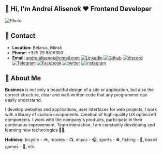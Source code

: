 ## 👋 Hi, I'm Andrei Alisenok ❤️ Frontend Developer
![Photo](https://avatars.githubusercontent.com/u/29913648?s=100)

## 🔗 Contact
- **Location:** Belarus, Minsk
- **Phone:** +375 29 8516300
- **Email:** andreialisenok@gmail.com
[![Linkedin](https://img.shields.io/badge/Linkedin-fff?style=for-the-badge&logo=Linkedin&logoColor=0A66C2)](https://www.linkedin.com/in/andreialisenok/)
[![Github](https://img.shields.io/badge/Github-fff?style=for-the-badge&logo=Github&logoColor=181717)](https://github.com/andreialisenok)
[![discord](https://img.shields.io/badge/discord-fff?style=for-the-badge&logo=discord&logoColor=5865F2)](https://discordapp.com/users/9270)
[![Telegram](https://img.shields.io/badge/Telegram-fff?style=for-the-badge&logo=Telegram&logoColor=26A5E4)](https://t.me/andreialisenok)
[![Facebook](https://img.shields.io/badge/Facebook-fff?style=for-the-badge&logo=Facebook&logoColor=1877F2)](https://www.facebook.com/andreialisenok)
[![twitter](https://img.shields.io/badge/twitter-fff?style=for-the-badge&logo=twitter&logoColor=1DA1F2)](https://twitter.com/andreialisenok)
[![instagram](https://img.shields.io/badge/instagram-fff?style=for-the-badge&logo=instagram&logoColor=E4405F)](https://www.instagram.com/andreialisenok/)

## 🚀 About Me
**Business** is not only a beautiful design of a site or application, but also the correct structure, clear and well-written code that any programmer can easily understand.

I develop websites and applications, user interfaces for web projects, I work with a library of custom components. Creation of high-quality UX optimized components. I work with the company's products, participate in their continuous improvement.
Team interaction. I am constantly developing and learning new technologies 🧑‍💻.

**Hobbies:** bicycle - 🚲, movies - 📺, music - 🎧, sports - ⚽, fishing - 🎣, board games - 🎲, etc.